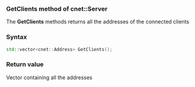 ### GetClients method of cnet::Server

The **GetClients** methods returns all the addresses of the connected clients

### Syntax
```C++
std::vector<cnet::Address> GetClients();
```

### Return value

Vector containing all the addresses